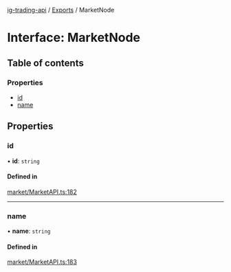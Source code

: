 [ig-trading-api](../README.md) / [Exports](../modules.md) / MarketNode

# Interface: MarketNode

## Table of contents

### Properties

- [id](MarketNode.md#id)
- [name](MarketNode.md#name)

## Properties

### id

• **id**: `string`

#### Defined in

[market/MarketAPI.ts:182](https://github.com/bennycode/ig-trading-api/blob/0c7d281/src/market/MarketAPI.ts#L182)

---

### name

• **name**: `string`

#### Defined in

[market/MarketAPI.ts:183](https://github.com/bennycode/ig-trading-api/blob/0c7d281/src/market/MarketAPI.ts#L183)
